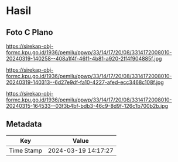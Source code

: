 # Hasil

## Foto C Plano

https://sirekap-obj-formc.kpu.go.id/1936/pemilu/ppwp/33/14/17/20/08/3314172008010-20240319-140258--408a1f4f-46f1-4b81-a920-2ff4f904885f.jpg

https://sirekap-obj-formc.kpu.go.id/1936/pemilu/ppwp/33/14/17/20/08/3314172008010-20240319-140313--6d27e9df-fa10-4227-afed-ecc3468c108f.jpg

https://sirekap-obj-formc.kpu.go.id/1936/pemilu/ppwp/33/14/17/20/08/3314172008010-20240315-164533--03f3b4bf-bdb3-46c9-8d9f-126c1b700b2b.jpg


## Metadata

| Key        | Value               |
| ---------- | ------------------- |
| Time Stamp | 2024-03-19 14:17:27 |



